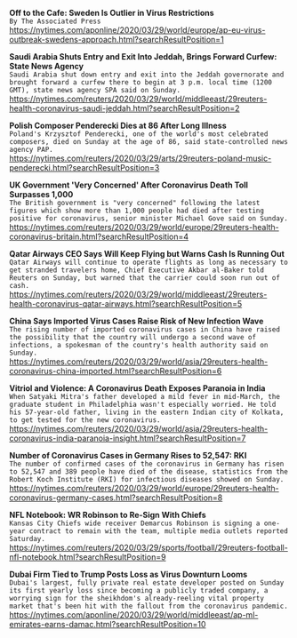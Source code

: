 **Off to the Cafe: Sweden Is Outlier in Virus Restrictions**\
`By The Associated Press`\
https://nytimes.com/aponline/2020/03/29/world/europe/ap-eu-virus-outbreak-swedens-approach.html?searchResultPosition=1

**Saudi Arabia Shuts Entry and Exit Into Jeddah, Brings Forward Curfew: State News Agency**\
`Saudi Arabia shut down entry and exit into the Jeddah governorate and brought forward a curfew there to begin at 3 p.m. local time (1200 GMT), state news agency SPA said on Sunday.`\
https://nytimes.com/reuters/2020/03/29/world/middleeast/29reuters-health-coronavirus-saudi-jeddah.html?searchResultPosition=2

**Polish Composer Penderecki Dies at 86 After Long Illness**\
`Poland's Krzysztof Penderecki, one of the world's most celebrated composers, died on Sunday at the age of 86, said state-controlled news agency PAP.`\
https://nytimes.com/reuters/2020/03/29/arts/29reuters-poland-music-penderecki.html?searchResultPosition=3

**UK Government 'Very Concerned' After Coronavirus Death Toll Surpasses 1,000**\
`The British government is "very concerned" following the latest figures which show more than 1,000 people had died after testing positive for coronavirus, senior minister Michael Gove said on Sunday. `\
https://nytimes.com/reuters/2020/03/29/world/europe/29reuters-health-coronavirus-britain.html?searchResultPosition=4

**Qatar Airways CEO Says Will Keep Flying but Warns Cash Is Running Out**\
`Qatar Airways will continue to operate flights as long as necessary to get stranded travelers home, Chief Executive Akbar al-Baker told Reuters on Sunday, but warned that the carrier could soon run out of cash.`\
https://nytimes.com/reuters/2020/03/29/world/middleeast/29reuters-health-coronavirus-qatar-airways.html?searchResultPosition=5

**China Says Imported Virus Cases Raise Risk of New Infection Wave**\
`The rising number of imported coronavirus cases in China have raised the possibility that the country will undergo a second wave of infections, a spokesman of the country's health authority said on Sunday.`\
https://nytimes.com/reuters/2020/03/29/world/asia/29reuters-health-coronavirus-china-imported.html?searchResultPosition=6

**Vitriol and Violence: A Coronavirus Death Exposes Paranoia in India**\
`When Satyaki Mitra's father developed a mild fever in mid-March, the graduate student in Philadelphia wasn't especially worried. He told his 57-year-old father, living in the eastern Indian city of Kolkata, to get tested for the new coronavirus.`\
https://nytimes.com/reuters/2020/03/29/world/asia/29reuters-health-coronavirus-india-paranoia-insight.html?searchResultPosition=7

**Number of Coronavirus Cases in Germany Rises to 52,547: RKI**\
`The number of confirmed cases of the coronavirus in Germany has risen to 52,547 and 389 people have died of the disease, statistics from the Robert Koch Institute (RKI) for infectious diseases showed on Sunday.`\
https://nytimes.com/reuters/2020/03/29/world/europe/29reuters-health-coronavirus-germany-cases.html?searchResultPosition=8

**NFL Notebook: WR Robinson to Re-Sign With Chiefs**\
`Kansas City Chiefs wide receiver Demarcus Robinson is signing a one-year contract to remain with the team, multiple media outlets reported Saturday.`\
https://nytimes.com/reuters/2020/03/29/sports/football/29reuters-football-nfl-notebook.html?searchResultPosition=9

**Dubai Firm Tied to Trump Posts Loss as Virus Downturn Looms**\
`Dubai's largest, fully private real estate developer posted on Sunday its first yearly loss since becoming a publicly traded company, a worrying sign for the sheikhdom's already-reeling vital property market that's been hit with the fallout from the coronavirus pandemic.`\
https://nytimes.com/aponline/2020/03/29/world/middleeast/ap-ml-emirates-earns-damac.html?searchResultPosition=10

